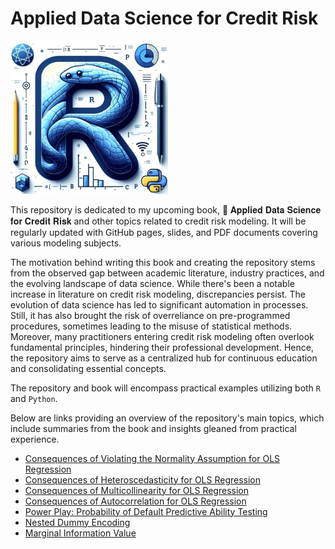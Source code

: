 # Applied Data Science for Credit Risk

<img src="./figures/cover.jpg" alt="cover" width="50%;display: block; margin-left: auto; margin-right: auto;">

This repository is dedicated to my upcoming book, 📕 𝐀𝐩𝐩𝐥𝐢𝐞𝐝 𝐃𝐚𝐭𝐚 𝐒𝐜𝐢𝐞𝐧𝐜𝐞 𝐟𝐨𝐫 𝐂𝐫𝐞𝐝𝐢𝐭 𝐑𝐢𝐬𝐤 and other topics related to credit risk modeling. It will be regularly updated with GitHub pages, slides, and PDF documents covering various modeling subjects.

The motivation behind writing this book and creating the repository stems from the observed gap between academic literature, industry practices, and the evolving landscape of data science. While there's been a notable increase in literature on credit risk modeling, discrepancies persist.  The evolution of data science has led to significant automation in processes. Still, it has also brought the risk of overreliance on pre-programmed procedures, sometimes leading to the misuse of statistical methods.
Moreover, many practitioners entering credit risk modeling often overlook fundamental principles, hindering their professional development. Hence, the repository aims to serve as a centralized hub for continuous education and consolidating essential concepts.

The repository and book will encompass practical examples utilizing both `R` and `Python`.

Below are links providing an overview of the repository's main topics, which include summaries from the book and insights gleaned from practical experience.

- [Consequences of Violating the Normality Assumption for OLS Regression](https://github.com/andrija-djurovic/adsfcr/blob/main/ols/normality.pdf)
- [Consequences of Heteroscedasticity for OLS Regression](https://github.com/andrija-djurovic/adsfcr/blob/main/ols/heteroscedasticity.pdf)
- [Consequences of Multicollinearity for OLS Regression](https://github.com/andrija-djurovic/adsfcr/blob/main/ols/multicollinearity.pdf)
- [Consequences of Autocorrelation for OLS Regression](https://github.com/andrija-djurovic/adsfcr/blob/main/ols/autocorrelation.pdf)
- [Power Play: Probability of Default Predictive Ability Testing](https://github.com/andrija-djurovic/adsfcr/blob/main/model_dev_and_vld/statistical_power_of_pd_pp_tests.pdf)
- [Nested Dummy Encoding](https://github.com/andrija-djurovic/adsfcr/blob/main/model_dev_and_vld/nested_dummy_encoding.pdf)
- [Marginal Information Value](https://github.com/andrija-djurovic/adsfcr/blob/main/model_dev_and_vld/marginal_information_value.pdf)
